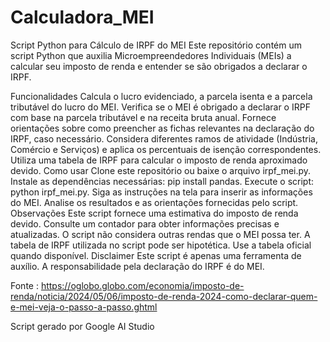 # Calculadora_MEI

Script Python para Cálculo de IRPF do MEI
Este repositório contém um script Python que auxilia Microempreendedores Individuais (MEIs) a calcular seu imposto de renda e entender se são obrigados a declarar o IRPF.

Funcionalidades
Calcula o lucro evidenciado, a parcela isenta e a parcela tributável do lucro do MEI.
Verifica se o MEI é obrigado a declarar o IRPF com base na parcela tributável e na receita bruta anual.
Fornece orientações sobre como preencher as fichas relevantes na declaração do IRPF, caso necessário.
Considera diferentes ramos de atividade (Indústria, Comércio e Serviços) e aplica os percentuais de isenção correspondentes.
Utiliza uma tabela de IRPF para calcular o imposto de renda aproximado devido.
Como usar
Clone este repositório ou baixe o arquivo irpf_mei.py.
Instale as dependências necessárias: pip install pandas.
Execute o script: python irpf_mei.py.
Siga as instruções na tela para inserir as informações do MEI.
Analise os resultados e as orientações fornecidas pelo script.
Observações
Este script fornece uma estimativa do imposto de renda devido. Consulte um contador para obter informações precisas e atualizadas.
O script não considera outras rendas que o MEI possa ter.
A tabela de IRPF utilizada no script pode ser hipotética. Use a tabela oficial quando disponível.
Disclaimer
Este script é apenas uma ferramenta de auxílio. A responsabilidade pela declaração do IRPF é do MEI.

Fonte : https://oglobo.globo.com/economia/imposto-de-renda/noticia/2024/05/06/imposto-de-renda-2024-como-declarar-quem-e-mei-veja-o-passo-a-passo.ghtml

Script gerado por Google AI Studio 

